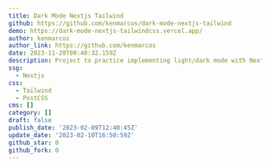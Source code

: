 ```yaml
---
title: Dark Mode Nextjs Tailwind
github: https://github.com/kenmarcos/dark-mode-nextjs-tailwind
demo: https://dark-mode-nextjs-tailwindcss.vercel.app/
author: kenmarcos
author_link: https://github.com/kenmarcos
date: 2023-11-28T08:48:32.159Z
description: Project to practice implementing light/dark mode with Next.js and Tailwind CSS
ssg:
  - Nextjs
css:
  - Tailwind
  - PostCSS
cms: []
category: []
draft: false
publish_date: '2023-02-09T12:40:45Z'
update_date: '2023-02-10T16:50:59Z'
github_star: 0
github_fork: 0
---
```

